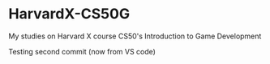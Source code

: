 # HarvardX-CS50G
My studies on Harvard X course CS50's Introduction to Game Development


Testing second commit (now from VS code)